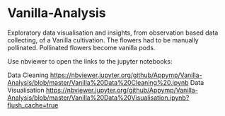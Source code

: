 # Vanilla-Analysis
Exploratory data visualisation and insights, from observation based data collecting, of a Vanilla cultivation. The flowers had to be manually pollinated. Pollinated flowers become vanilla pods.

Use nbviewer to open the links to the jupyter notebooks:

Data Cleaning https://nbviewer.jupyter.org/github/Appymp/Vanilla-Analysis/blob/master/Vanilla%20Data%20Cleaning%20.ipynb
Data Visualisation https://nbviewer.jupyter.org/github/Appymp/Vanilla-Analysis/blob/master/Vanilla%20Data%20Visualisation.ipynb?flush_cache=true
